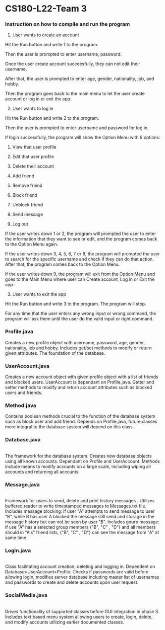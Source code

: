 # CS180-L22-Team 3

### Instruction on how to compile and run the program
1. User wants to create an account

Hit the Run button and write 1 to the program.

Then the user is prompted to enter username, password. 

Once the user create account succeesfully, they can not edit their username.

After that, the user is prompted to enter age, gender, nationality, job, and hobby.

Then the program goes back to the main menu to let the user create account or log in or exit the app.

2. User wants to log in

Hit the Run button and write 2 to the program.

Then the user is prompted to enter username and password for log in. 

If login successfully, the program will show the Option Menu with 9 options:

1. View that user profile
  
2. Edit that user profile

3. Delete their account

4. Add friend

5. Remove friend

6. Block friend

7. Unblock friend

8. Send message

9. Log out

If the user writes down 1 or 2, the program will prompted the user to enter the information that they want to see or edit, and the program comes back to the Option Menu again.

If the user writes down 3, 4, 5, 6, 7 or 8, the program will prompted the user to search for the specific username and check if they can do that action. After that, the program comes back to the Option Menu.

If the user writes down 9, the program will exit from the Option Menu and goes to the Main Menu where user can Create account, Log in or Exit the app.


3. User wants to exit the app

Hit the Run button and write 3 to the program. The program will stop.

For any time that the user enters any wrong input or wrong command, the program will ask them until the user do the valid input or right command.

### Profile.java <br/>
Creates a new profile object with username, password, age, gender, nationality, job and hobby. Includes get/set methods to modify or return given attributes.
The foundation of the database.
<br/>
### UserAccount.java <br/>
Creates a new account object with given profile object with a list of friends and blocked users. UserAccount is dependant on Profile.java. Getter and setter methods to modify and return account attributes such as blocked users and friends.
<br/>
### Method.java <br/>
Contains boolean methods crucial to the function of the database system such as block user and add friend. Depends on Profile.java, future classes more integral to the database system will depend on this class.
<br/>
### Database.java <br/>
<br/>
The framework for the database system. Creates new database objects using all known accounts. Dependant on Profile and UserAccount. Methods include means to modify accounts on a large scale, including wiping all accounts and returning all accounts.
<br/>

### Message.java <br/>
<br/>
Framework for users to send, delete and print history messages . Utilizes buffered reader to write timestamped messages to Messages.txt file. Includes message blocking: if user "A" attempts to send message to user "B", while B has user A blocked the message still send and storage in the message history but can not be seen by user "B". Includes gourp message: if use "A" has a selected group members {"B", "C" , "D"} and all members should in "A's" friend lists, {"B", "C" , "D"} can see the message from "A" at same time.
<br/>

### LogIn.java <br/>
<br/>
Class facilitating account creation, deleting and logging in. 
Dependent on Database>UserAccount>Profile. Checks if passwords are valid before allowing login, modifies server database including master list of usernames and passwords to create and delete accounts upon user request.  
<br/>

### SocialMedia.java <br/>
<br/>
Drives functionality of supported classes before GUI integration in phase 3. Includes text based menu system allowing users to create, login, delete, and modify accounts utilizing earlier documented classes.  
<br/>
